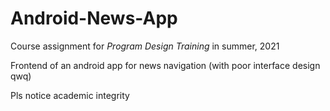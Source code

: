 # Android-News-App

Course assignment for *Program Design Training* in summer, 2021

Frontend of an android app for news navigation (with poor interface design qwq)

Pls notice academic integrity